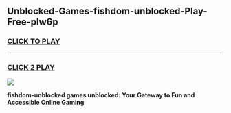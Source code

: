 
## Unblocked-Games-fishdom-unblocked-Play-Free-plw6p
<h3>
<a href="https://premium76.site?title=fishdom-unblocked&ref=18A1">CLICK TO PLAY</a></h3>
<hr>

<h3>
<a href="https://premium76.site?title=fishdom-unblocked&ref=18A1">CLICK 2 PLAY</a>
  
</h3>

<a href="https://premium76.site?title=fishdom-unblocked&ref=18A1"><img src="https://clearcache.store/games.png"></a>


**fishdom-unblocked games unblocked: Your Gateway to Fun and Accessible Online Gaming**

